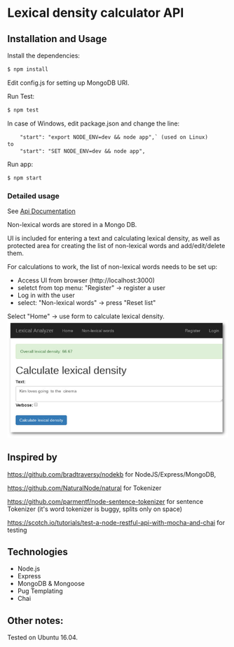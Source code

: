 # Lexical density calculator API

## Installation and Usage

Install the dependencies:

```sh
$ npm install
```
Edit config.js for setting up MongoDB URI.

Run Test:
```sh 
$ npm test
```

In case of Windows, edit package.json and change the line:

```
    "start": "export NODE_ENV=dev && node app",` (used on Linux)
to
    "start": "SET NODE_ENV=dev && node app",
```

Run app:

```sh
$ npm start
```

### Detailed usage

See [Api Documentation](docs/API_docs.md)

Non-lexical words are stored in a Mongo DB. 

UI is included for entering a text and calculating lexical density, as well as protected area for creating the list of non-lexical words and add/edit/delete them.

For calculations to work, the list of non-lexical words needs to be set up:
 * Access UI from browser (http://localhost:3000)
 * seletct from top menu: "Register" -> register a user
 * Log in with the user
 * select: "Non-lexical words" -> press "Reset list"
 
Select "Home" -> use form to calculate lexical density.
![Screenshot Lexical densitity calculator](/docs/screenshot_ui_ld.jpg)


## Inspired by

https://github.com/bradtraversy/nodekb for NodeJS/Express/MongoDB,

https://github.com/NaturalNode/natural for Tokenizer

https://github.com/parmentf/node-sentence-tokenizer for sentence Tokenizer (it's word tokenizer is buggy, splits only on space)

https://scotch.io/tutorials/test-a-node-restful-api-with-mocha-and-chai for testing

## Technologies
* Node.js
* Express
* MongoDB & Mongoose
* Pug Templating
* Chai

## Other notes:
Tested on Ubuntu 16.04.
